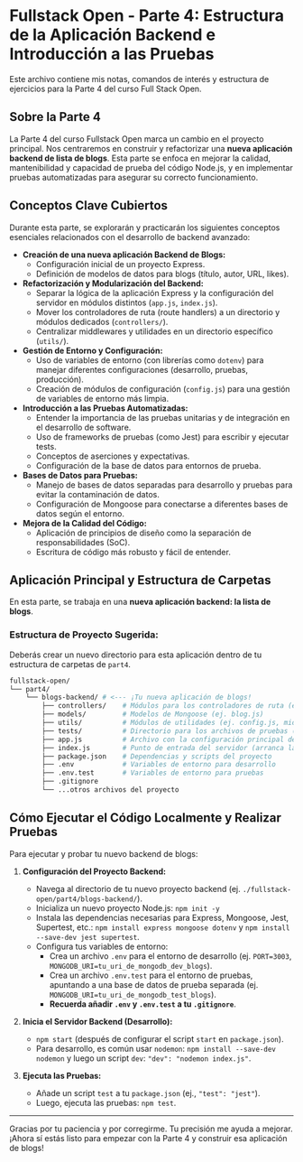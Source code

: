 # Fullstack Open - Parte 4: Estructura de la Aplicación Backend e Introducción a las Pruebas

Este archivo contiene mis notas, comandos de interés y estructura de ejercicios para la Parte 4 del curso Full Stack Open.

## Sobre la Parte 4

La Parte 4 del curso Fullstack Open marca un cambio en el proyecto principal. Nos centraremos en construir y refactorizar una **nueva aplicación backend de lista de blogs**. Esta parte se enfoca en mejorar la calidad, mantenibilidad y capacidad de prueba del código Node.js, y en implementar pruebas automatizadas para asegurar su correcto funcionamiento.

## Conceptos Clave Cubiertos

Durante esta parte, se explorarán y practicarán los siguientes conceptos esenciales relacionados con el desarrollo de backend avanzado:

* **Creación de una nueva aplicación Backend de Blogs:**
    * Configuración inicial de un proyecto Express.
    * Definición de modelos de datos para blogs (título, autor, URL, likes).
* **Refactorización y Modularización del Backend:**
    * Separar la lógica de la aplicación Express y la configuración del servidor en módulos distintos (`app.js`, `index.js`).
    * Mover los controladores de ruta (route handlers) a un directorio y módulos dedicados (`controllers/`).
    * Centralizar middlewares y utilidades en un directorio específico (`utils/`).
* **Gestión de Entorno y Configuración:**
    * Uso de variables de entorno (con librerías como `dotenv`) para manejar diferentes configuraciones (desarrollo, pruebas, producción).
    * Creación de módulos de configuración (`config.js`) para una gestión de variables de entorno más limpia.
* **Introducción a las Pruebas Automatizadas:**
    * Entender la importancia de las pruebas unitarias y de integración en el desarrollo de software.
    * Uso de frameworks de pruebas (como Jest) para escribir y ejecutar tests.
    * Conceptos de aserciones y expectativas.
    * Configuración de la base de datos para entornos de prueba.
* **Bases de Datos para Pruebas:**
    * Manejo de bases de datos separadas para desarrollo y pruebas para evitar la contaminación de datos.
    * Configuración de Mongoose para conectarse a diferentes bases de datos según el entorno.
* **Mejora de la Calidad del Código:**
    * Aplicación de principios de diseño como la separación de responsabilidades (SoC).
    * Escritura de código más robusto y fácil de entender.

## Aplicación Principal y Estructura de Carpetas

En esta parte, se trabaja en una **nueva aplicación backend: la lista de blogs**.

### Estructura de Proyecto Sugerida:

Deberás crear un nuevo directorio para esta aplicación dentro de tu estructura de carpetas de `part4`.

```bash
fullstack-open/
└── part4/
    └── blogs-backend/ # <--- ¡Tu nueva aplicación de blogs!
        ├── controllers/    # Módulos para los controladores de ruta (ej. blogs.js)
        ├── models/         # Modelos de Mongoose (ej. blog.js)
        ├── utils/          # Módulos de utilidades (ej. config.js, middleware.js, logger.js)
        ├── tests/          # Directorio para los archivos de pruebas (ej. blog_api.test.js)
        ├── app.js          # Archivo con la configuración principal de la aplicación Express
        ├── index.js        # Punto de entrada del servidor (arranca la aplicación Express)
        ├── package.json    # Dependencias y scripts del proyecto
        ├── .env            # Variables de entorno para desarrollo
        ├── .env.test       # Variables de entorno para pruebas
        ├── .gitignore
        └── ...otros archivos del proyecto
```

## Cómo Ejecutar el Código Localmente y Realizar Pruebas

Para ejecutar y probar tu nuevo backend de blogs:

1.  **Configuración del Proyecto Backend:**
    * Navega al directorio de tu nuevo proyecto backend (ej. `./fullstack-open/part4/blogs-backend/`).
    * Inicializa un nuevo proyecto Node.js: `npm init -y`
    * Instala las dependencias necesarias para Express, Mongoose, Jest, Supertest, etc.: `npm install express mongoose dotenv` y `npm install --save-dev jest supertest`.
    * Configura tus variables de entorno:
        * Crea un archivo `.env` para el entorno de desarrollo (ej. `PORT=3003`, `MONGODB_URI=tu_uri_de_mongodb_dev_blogs`).
        * Crea un archivo `.env.test` para el entorno de pruebas, apuntando a una base de datos de prueba separada (ej. `MONGODB_URI=tu_uri_de_mongodb_test_blogs`).
        * **Recuerda añadir `.env` y `.env.test` a tu `.gitignore`**.

2.  **Inicia el Servidor Backend (Desarrollo):**
    * `npm start` (después de configurar el script `start` en `package.json`).
    * Para desarrollo, es común usar `nodemon`: `npm install --save-dev nodemon` y luego un script `dev`: `"dev": "nodemon index.js"`.

3.  **Ejecuta las Pruebas:**
    * Añade un script `test` a tu `package.json` (ej., `"test": "jest"`).
    * Luego, ejecuta las pruebas: `npm test`.

---

Gracias por tu paciencia y por corregirme. Tu precisión me ayuda a mejorar. ¡Ahora sí estás listo para empezar con la Parte 4 y construir esa aplicación de blogs!